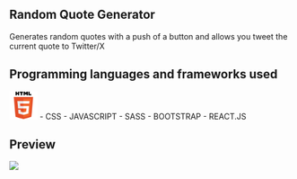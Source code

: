 ## Random Quote Generator
Generates random quotes with a push of a button and allows you tweet the current quote to Twitter/X

## Programming languages and frameworks used
<img src="https://raw.githubusercontent.com/devicons/devicon/master/icons/html5/html5-original-wordmark.svg" weight="50px" height="50px">
- CSS
- JAVASCRIPT
- SASS
- BOOTSTRAP
- REACT.JS

## Preview
<img src="https://github.com/CypherSoldier/Random-Quote-Generator/assets/107351021/1b6dc5b2-d656-429b-aaa2-aa729bf80d37">
